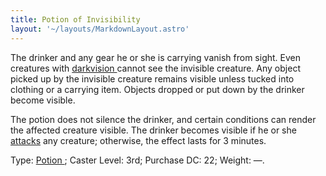 ```yaml
---
title: Potion of Invisibility
layout: '~/layouts/MarkdownLayout.astro'
---
```

The drinker and any gear he or she is carrying vanish from sight. Even
creatures with [ darkvision ](/modern.d20.srd/special.abilities/darkvision)
cannot see the invisible creature. Any object picked up by the invisible
creature remains visible unless tucked into clothing or a carrying item.
Objects dropped or put down by the drinker become visible.

The potion does not silence the drinker, and certain conditions can render the
affected creature visible. The drinker becomes visible if he or she [ attacks](/modern.d20.srd/combat/attack.roll) any creature; otherwise, the effect
lasts for 3 minutes.

Type: [ Potion ](/modern.d20.srd/fx.items/potions) ; Caster Level: 3rd;
Purchase DC: 22; Weight: —.

